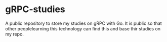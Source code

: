 # gRPC-studies
A public repository to store my studies on gRPC with Go. It is public so that other peoplelearning this technology can find this and base thir studies on my repo.
